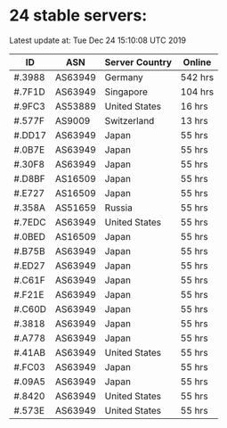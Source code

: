 # 24 stable servers:

Latest update at: Tue Dec 24 15:10:08 UTC 2019

| ID | ASN | Server Country | Online |
| -- | --- | -------------- | ------ |
| #.3988 | AS63949 | Germany | 542 hrs |
| #.7F1D | AS63949 | Singapore | 104 hrs |
| #.9FC3 | AS53889 | United States | 16 hrs |
| #.577F | AS9009 | Switzerland | 13 hrs |
| #.DD17 | AS63949 | Japan | 55 hrs |
| #.0B7E | AS63949 | Japan | 55 hrs |
| #.30F8 | AS63949 | Japan | 55 hrs |
| #.D8BF | AS16509 | Japan | 55 hrs |
| #.E727 | AS16509 | Japan | 55 hrs |
| #.358A | AS51659 | Russia | 55 hrs |
| #.7EDC | AS63949 | United States | 55 hrs |
| #.0BED | AS16509 | Japan | 55 hrs |
| #.B75B | AS63949 | Japan | 55 hrs |
| #.ED27 | AS63949 | Japan | 55 hrs |
| #.C61F | AS63949 | Japan | 55 hrs |
| #.F21E | AS63949 | Japan | 55 hrs |
| #.C60D | AS63949 | Japan | 55 hrs |
| #.3818 | AS63949 | Japan | 55 hrs |
| #.A778 | AS63949 | Japan | 55 hrs |
| #.41AB | AS63949 | United States | 55 hrs |
| #.FC03 | AS63949 | Japan | 55 hrs |
| #.09A5 | AS63949 | Japan | 55 hrs |
| #.8420 | AS63949 | United States | 55 hrs |
| #.573E | AS63949 | United States | 55 hrs |

